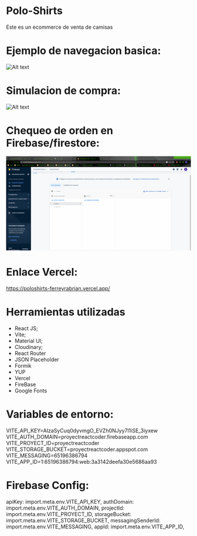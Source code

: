 # Polo-Shirts

Este es un ecommerce de venta de camisas

# Ejemplo de navegacion basica:

![Alt text](<Navegacion basica.gif>)

# Simulacion de compra:

![Alt text](simulacionCompra.gif)

# Chequeo de orden en Firebase/firestore:

![Alt text](FirestoreOrder.gif)

# Enlace Vercel:

https://poloshirts-ferreyrabrian.vercel.app/

# Herramientas utilizadas

- React JS;
- Vite;
- Material UI;
- Cloudinary;
- React Router
- JSON Placeholder
- Formik
- YUP
- Vercel
- FireBase
- Google Fonts

# Variables de entorno:

VITE_API_KEY=AIzaSyCuq0dyvmgO_EVZh0NJyy7l1iSE_3iyxew
VITE_AUTH_DOMAIN=proyectreactcoder.firebaseapp.com
VITE_PROYECT_ID=proyectreactcoder
VITE_STORAGE_BUCKET=proyectreactcoder.appspot.com
VITE_MESSAGING=65196386794
VITE_APP_ID=1:65196386794:web:3a3142deefa30e5686aa93

# Firebase Config:

apiKey: import.meta.env.VITE_API_KEY,
authDomain: import.meta.env.VITE_AUTH_DOMAIN,
projectId: import.meta.env.VITE_PROYECT_ID,
storageBucket: import.meta.env.VITE_STORAGE_BUCKET,
messagingSenderId: import.meta.env.VITE_MESSAGING,
appId: import.meta.env.VITE_APP_ID,
